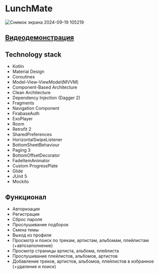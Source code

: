 # LunchMate

![Снимок экрана 2024-09-19 105219](https://github.com/user-attachments/assets/ab510796-bcc6-4144-968f-4fd4553ea095)


## [Видеодемонстрация](https://youtu.be/7-dttA2Ax00)


## Technology stack
* Kotlin
* Material Design
* Coroutines
* Model-View-ViewModel(MVVM)
* Component-Based Architecture
* Clean Architecture
* Dependency Injection (Dagger 2)
* Fragments
* Navigation Component
* FirabaseAuth
* ExoPlayer
* Room
* Retrofit 2
* SharedPreferences
* HorizontalSwipeListener
* BottomSheetBehaviour
* Paging 3
* BottomOffsetDecorator
* FadeItemAnimator
* Custom ProgressPlate
* Glide
* JUnit 5
* Mockito





## Функционал
* Авторизация
* Регистрация
* Сброс пароля
* Прослушивание подборок
* Смена темы
* Выход из профиля
* Просмотр и поиск по трекам, артистам, альбомам, плейлистам (+автозаполнение)
* Просмотр страницы артиста, альбома, плейлиста
* Прослушивание плейлистов, альбомов, артистов
* Добавление треков, артистов, альбомов, плейлистов в избранное (+удаление и поиск)
